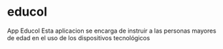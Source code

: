 # educol
App Educol
Esta aplicacion se encarga de instruir a las personas mayores de edad en el uso de los dispositivos tecnológicos
